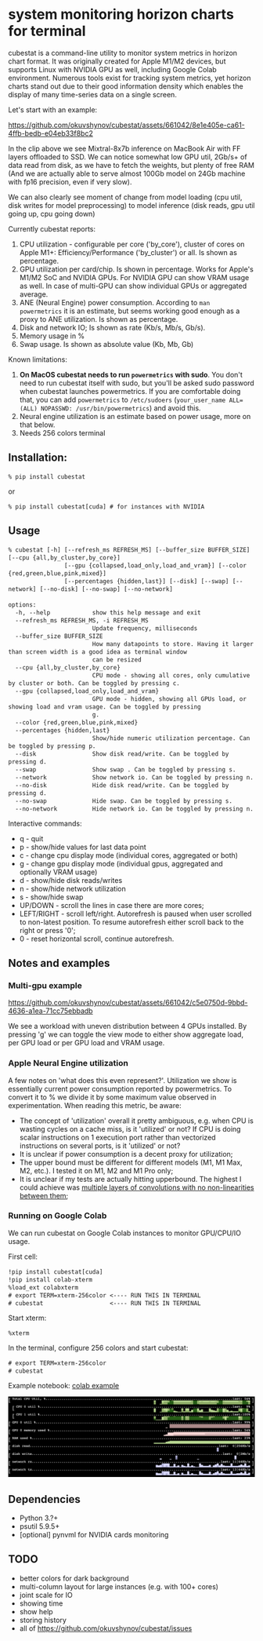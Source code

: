 # system monitoring horizon charts for terminal

cubestat is a command-line utility to monitor system metrics in horizon chart format. It was originally created for Apple M1/M2 devices, but supports Linux with NVIDIA GPU as well, including Google Colab environment.
Numerous tools exist for tracking system metrics, yet horizon charts stand out due to their good information density which enables the display of many time-series data on a single screen.

Let's start with an example:

https://github.com/okuvshynov/cubestat/assets/661042/8e1e405e-ca61-4ffb-bedb-e04eb33f8bc2

In the clip above we see Mixtral-8x7b inference on MacBook Air with FF layers offloaded to SSD. 
We can notice somewhat low GPU util, 2Gb/s+ of data read from disk, as we have to fetch the weights, but plenty of free RAM (And we are actually able to serve almost 100Gb model on 24Gb machine with fp16 precision, even if very slow).

We can also clearly see moment of change from model loading (cpu util, disk writes for model preprocessing) to model inference (disk reads, gpu util going up, cpu going down)

Currently cubestat reports:
1. CPU utilization - configurable per core ('by_core'), cluster of cores on Apple M1+: Efficiency/Performance ('by_cluster') or all. Is shown as percentage.
2. GPU utilization per card/chip. Is shown in percentage. Works for Apple's M1/M2 SoC and NVIDIA GPUs. For NVIDIA GPU can show VRAM usage as well. In case of multi-GPU can show individual GPUs or aggregated average.
3. ANE (Neural Engine) power consumption. According to `man powermetrics` it is an estimate, but seems working good enough as a proxy to ANE utilization. Is shown as percentage.
4. Disk and network IO; Is shown as rate (Kb/s, Mb/s, Gb/s).
5. Memory usage in %
6. Swap usage. Is shown as absolute value (Kb, Mb, Gb)

Known limitations:
1. **On MacOS cubestat needs to run `powermetrics` with sudo**. You don't need to run cubestat itself with sudo, but you'll be asked sudo password when cubestat launches powermetrics. If you are comfortable doing that, you can add `powermetrics` to `/etc/sudoers` (`your_user_name ALL=(ALL) NOPASSWD: /usr/bin/powermetrics`) and avoid this.
2. Neural engine utilization is an estimate based on power usage, more on that below.
3. Needs 256 colors terminal

## Installation:

```
% pip install cubestat
```

or 

```
% pip install cubestat[cuda] # for instances with NVIDIA
```

## Usage

```
% cubestat [-h] [--refresh_ms REFRESH_MS] [--buffer_size BUFFER_SIZE] [--cpu {all,by_cluster,by_core}]
                [--gpu {collapsed,load_only,load_and_vram}] [--color {red,green,blue,pink,mixed}]
                [--percentages {hidden,last}] [--disk] [--swap] [--network] [--no-disk] [--no-swap] [--no-network]

options:
  -h, --help            show this help message and exit
  --refresh_ms REFRESH_MS, -i REFRESH_MS
                        Update frequency, milliseconds
  --buffer_size BUFFER_SIZE
                        How many datapoints to store. Having it larger than screen width is a good idea as terminal window
                        can be resized
  --cpu {all,by_cluster,by_core}
                        CPU mode - showing all cores, only cumulative by cluster or both. Can be toggled by pressing c.
  --gpu {collapsed,load_only,load_and_vram}
                        GPU mode - hidden, showing all GPUs load, or showing load and vram usage. Can be toggled by pressing
                        g.
  --color {red,green,blue,pink,mixed}
  --percentages {hidden,last}
                        Show/hide numeric utilization percentage. Can be toggled by pressing p.
  --disk                Show disk read/write. Can be toggled by pressing d.
  --swap                Show swap . Can be toggled by pressing s.
  --network             Show network io. Can be toggled by pressing n.
  --no-disk             Hide disk read/write. Can be toggled by pressing d.
  --no-swap             Hide swap. Can be toggled by pressing s.
  --no-network          Hide network io. Can be toggled by pressing n.
```

Interactive commands:
* q - quit
* p - show/hide values for last data point
* c - change cpu display mode (individual cores, aggregated or both)
* g - change gpu display mode (individual gpus, aggregated and optionally VRAM usage)
* d - show/hide disk reads/writes
* n - show/hide network utilization
* s - show/hide swap
* UP/DOWN - scroll the lines in case there are more cores;
* LEFT/RIGHT - scroll left/right. Autorefresh is paused when user scrolled to non-latest position. To resume autorefresh either scroll back to the right or press '0';
* 0 - reset horizontal scroll, continue autorefresh.

## Notes and examples

### Multi-gpu example 

https://github.com/okuvshynov/cubestat/assets/661042/c5e0750d-9bbd-4636-a1ea-71cc75ebbadb

We see a workload with uneven distribution between 4 GPUs installed. By pressing 'g' we can toggle the view mode to either show aggregate load, per GPU load or per GPU load and VRAM usage.

### Apple Neural Engine utilization

A few notes on 'what does this even represent?'. Utilization we show is essentially current power consumption reported by powermetrics. To convert it to % we divide it by some maximum value observed in experimentation. When reading this metric, be aware:
* The concept of 'utilization' overall it pretty ambiguous, e.g. when CPU is wasting cycles on a cache miss, is it 'utilized' or not? If CPU is doing scalar instructions on 1 execution port rather than vectorized instructions on several ports, is it 'utilized' or not?
* It is unclear if power consumption is a decent proxy for utilization;
* The upper bound must be different for different models (M1, M1 Max, M2, etc.). I tested it on M1, M2 and M1 Pro only;
* It is unclear if my tests are actually hitting upperbound. The highest I could achieve was [multiple layers of convolutions with no non-linearities between them](scripts/apple_loadgen.py#L26-L31);

### Running on Google Colab 

We can run cubestat on Google Colab instances to monitor GPU/CPU/IO usage.

First cell:
```
!pip install cubestat[cuda]
!pip install colab-xterm
%load_ext colabxterm
# export TERM=xterm-256color <---- RUN THIS IN TERMINAL
# cubestat                   <---- RUN THIS IN TERMINAL
```

Start xterm:
```
%xterm
```

In the terminal, configure 256 colors and start cubestat:
```
# export TERM=xterm-256color
# cubestat
```

Example notebook: [colab example](https://colab.research.google.com/drive/1EUOXGJ-WUYfrKjy0oC_H2ZkVRgiSWGcC#scrollTo=0sm8bcE1QgbW)

![colab cubestat](static/colab_cubestat.png)


## Dependencies
* Python 3.?+
* psutil 5.9.5+
* [optional] pynvml for NVIDIA cards monitoring

## TODO
* better colors for dark background
* multi-column layout for large instances (e.g. with 100+ cores)
* joint scale for IO
* showing time
* show help
* storing history
* all of https://github.com/okuvshynov/cubestat/issues
